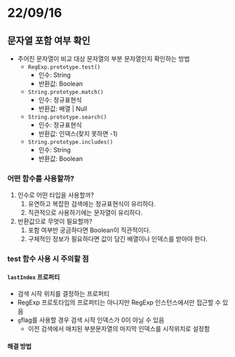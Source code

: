 # 22/09/16

## 문자열 포함 여부 확인

- 주어진 문자열이 비교 대상 문자열의 부분 문자열인지 확인하는 방법
	- `RegExp.prototype.test()`
		- 인수: String
		- 반환값: Boolean
	- `String.prototype.match()`
		- 인수: 정규표현식
		- 반환값: 배열 | Null
	- `String.prototype.search()`
		- 인수: 정규표현식
		- 반환값: 인덱스(찾지 못하면 -1)
	- `String.prototype.includes()`
		- 인수: String
		- 반환값: Boolean


### 어떤 함수를 사용할까?

1. 인수로 어떤 타입을 사용할까?
	1. 유연하고 복잡한 검색에는 정규표현식이 유리하다.
	2. 직관적으로 사용하기에는 문자열이 유리하다.
2. 반환값으로 무엇이 필요할까?
	1. 포함 여부만 궁금하다면 Boolean이 직관적이다.
	2. 구체적인 정보가 필요하다면 값이 담긴 배열이나 인덱스를 받아야 한다.

### test 함수 사용 시 주의할 점

#### `lastIndex` 프로퍼티
- 검색 시작 위치를 결정하는 프로퍼티
- RegExp 프로토타입의 프로퍼티는 아니지만 RegExp 인스턴스에서만 접근할 수 있음 
- `g`flag를 사용할 경우 검색 시작 인덱스가 0이 아닐 수 있음
	- 이전 검색에서 매치된 부분문자열의 마지막 인덱스를 시작위치로 설정함

#### 해결 방법